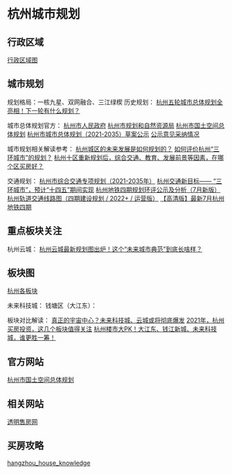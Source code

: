 
# 杭州城市规划

## 行政区域

[行政区域图](https://zh.wikipedia.org/wiki/Template:%E6%9D%AD%E5%B7%9E%E5%B8%82%E8%A1%8C%E6%94%BF%E5%8C%BA%E5%88%92%E5%9B%BE)

## 城市规划

规划格局：一核九星、双网融合、三江绿楔
历史规划：
[杭州五轮城市总体规划全亮相！下一轮有什么规划？](https://www.163.com/dy/article/GCCH09IU05149IKJ.html)

城市总体规划官方：
[杭州市人民政府](http://www.hangzhou.gov.cn/)
[杭州市规划和自然资源局](http://ghzy.hangzhou.gov.cn/)
[杭州市国土空间总体规划](http://ghzy.hangzhou.gov.cn/col/col1228962636/index.html)
[杭州市城市总体规划（2021-2035）草案公示](http://zjjcmspublic.oss-cn-hangzhou-zwynet-d01-a.internet.cloud.zj.gov.cn/jcms_files/jcms1/web3390/site/attach/0/e71740054ae74b1eaa09e786da82becb.pdf)
[公示意见采纳情况](http://ghzy.hangzhou.gov.cn/art/2021/9/7/art_1228962742_58930126.html)

城市规划相关解读参考：
[杭州城区的未来发展是如何规划的？](https://www.zhihu.com/question/30665562)
[如何评价杭州“三环城市”的规划？](https://www.zhihu.com/question/480076989/answer/2065861863)
[杭州十区重新规划后，综合交通、教育、发展前景等因素，在哪个区买房好？](https://www.zhihu.com/question/455254076/answer/1848762985)

交通规划：
[杭州市综合交通专项规划（2021-2035年）](http://ghzy.hangzhou.gov.cn/art/2021/9/28/art_1228968051_35440.html)
[杭州交通新目标—— “三环城市”，预计“十四五”期间实现](http://www.hangzhou.gov.cn/art/2021/8/2/art_812269_59039724.html)
[杭州地铁四期规划环评公示及分析（7月新版）](https://www.bilibili.com/read/cv12629226)
[杭州轨道交通线路图（四期建设规划 / 2022+ / 运营版）](https://zhuanlan.zhihu.com/p/37442392)
[【高清版】最新7月杭州地铁四期](https://www.kan3721.com/ditiesiqi3.png)

## 重点板块关注

杭州云城：
[杭州云城最新规划图出炉！这个“未来城市典范”到底长啥样？](https://www.sohu.com/a/424929577_768654)

## 板块图

[杭州各板块](https://www.hzmfbd.cn/)

未来科技城：
钱塘区（大江东）：

板块对比解读：
[真正的宇宙中心？未来科技城、云城或将彻底爆发](https://hz.house.ifeng.com/news/2021_06_21-54312189_0.shtml)
[2021年，杭州买房投资，这几个板块值得关注](https://www.163.com/dy/article/GB5NHE2P055256PY.html)
[杭州楼市大PK！大江东、钱江新城、未来科技城，谁更胜一筹！](https://www.163.com/dy/article/F0IDEFGO0535AX24.html)

## 官方网站

[杭州市国土空间总体规划](http://ghzy.hangzhou.gov.cn/col/col1228962636/index.html)

## 相关网站

[透明售房网](http://www.tmsf.com/index.jsp)

## 买房攻略

[hangzhou_house_knowledge](https://github.com/houshanren/hangzhou_house_knowledge)

